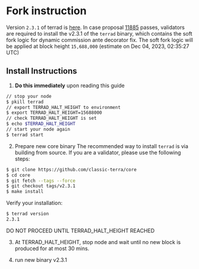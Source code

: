# Fork instruction
Version `2.3.1` of terrad is [here](https://github.com/classic-terra/core/releases/tag/v2.3.1). In case proposal [11885](https://station.terraclassic.community/proposal/columbus-5/11885) passes, validators are required to install the v2.3.1 of the `terrad` binary, which contains the soft fork logic for dynamic commission ante decorator fix. The soft fork logic will be applied at block height `15,688,000` (estimate on Dec 04, 2023, 02:35:27 UTC)

## Install Instructions
1. **Do this immediately** upon reading this guide

```bash
// stop your node
$ pkill terrad
// export TERRAD_HALT_HEIGHT to environment
$ export TERRAD_HALT_HEIGHT=15688000
// check TERRAD_HALT_HEIGHT is set
$ echo $TERRAD_HALT_HEIGHT
// start your node again
$ terrad start
```

2. Prepare new core binary
The recommended way to install `terrad` is via building from source. If you are a validator, please use the following steps:

```bash
$ git clone https://github.com/classic-terra/core
$ cd core
$ git fetch --tags --force
$ git checkout tags/v2.3.1
$ make install
```

Verify your installation:

```bash
$ terrad version
2.3.1
```

DO NOT PROCEED UNTIL TERRAD_HALT_HEIGHT REACHED

3. At TERRAD_HALT_HEIGHT, stop node and wait until no new block is produced for at most 30 mins.

4. run new binary v2.3.1
